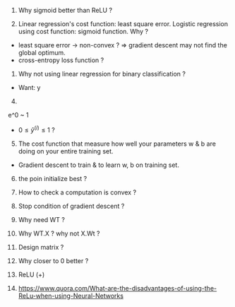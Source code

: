 1. Why sigmoid better than ReLU ? 

2. Linear regression's cost function: least square error. Logistic regression using cost function: sigmoid function. Why ? 
- least square error -> non-convex ? => gradient descent may not find the global optimum.
- cross-entropy loss function ? 

1. Why not using linear regression for binary classification ? 
- Want: y

4. 
e^0 ~ 1
- $0 \leq \hat{y}^{(i)} \leq 1$ ? 

5. The cost function that measure how well your parameters w & b are doing on your entire training set.
- Gradient descent to train & to learn w, b on training set.

6. the poin initialize best ? 

7. How to check a computation is convex ? 

8. Stop condition of gradient descent ? 

9. Why need WT ? 
10. Why WT.X ? why not X.Wt ? 
11. Design matrix ? 

12. Why closer to 0 better ? 

13. ReLU (+)
14. https://www.quora.com/What-are-the-disadvantages-of-using-the-ReLu-when-using-Neural-Networks